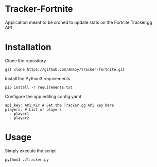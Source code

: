 # Tracker-Fortnite
Application meant to be croned to update stats on the Fortnite Tracker.gg API

# Installation
Clone the repository
```
git clone https://github.com/aNaoy/tracker-fortnite.git
```
Install the Python3 requirements
```
pip install -r requirements.txt
```
Configure the app editing config.yaml
```
api_key: API_KEY # Set the Tracker.gg API key here
players: # List of players
  - player1
  - player2
```

# Usage
Simply execute the script
```
python3 ./tracker.py
```
